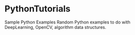 # PythonTutorials
Sample Python Examples
Random Python examples to do with DeepLearning, OpenCV, algorithm data structures.
